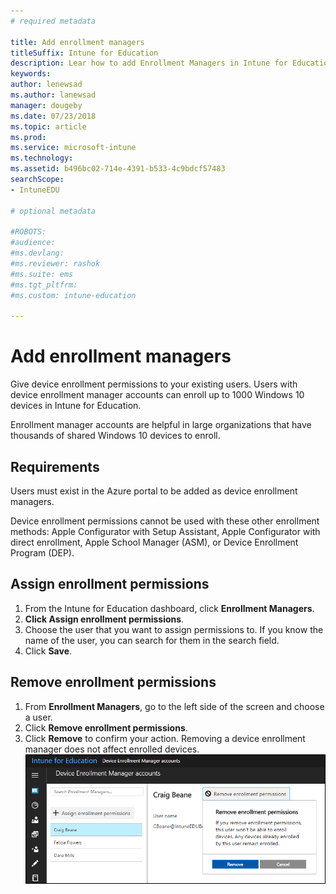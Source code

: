 ```yaml
---
# required metadata

title: Add enrollment managers
titleSuffix: Intune for Education
description: Lear how to add Enrollment Managers in Intune for Education.
keywords:
author: lenewsad
ms.author: lanewsad
manager: dougeby
ms.date: 07/23/2018
ms.topic: article
ms.prod:
ms.service: microsoft-intune
ms.technology:
ms.assetid: b496bc02-714e-4391-b533-4c9bdcf57483
searchScope:
- IntuneEDU

# optional metadata

#ROBOTS:
#audience:
#ms.devlang:
#ms.reviewer: rashok
#ms.suite: ems
#ms.tgt_pltfrm:
#ms.custom: intune-education

---
```


# Add enrollment managers  

Give device enrollment permissions to your existing users. Users with device enrollment manager accounts can enroll up to 1000 Windows 10 devices in Intune for Education.

 Enrollment manager accounts are helpful in large organizations that have thousands of shared Windows 10 devices to enroll. 

## Requirements  

Users must exist in the Azure portal to be added as device enrollment managers.

Device enrollment permissions cannot be used with these other enrollment methods: Apple Configurator with Setup Assistant, Apple Configurator with direct enrollment, Apple School Manager (ASM), or Device Enrollment Program (DEP).  

## Assign enrollment permissions  

1. From the Intune for Education dashboard, click **Enrollment Managers**.
2. **Click Assign enrollment permissions**.
3. Choose the user that you want to assign permissions to. If you know the name of the user, you can search for them in the search field.
4. Click **Save**.

## Remove enrollment permissions  
1. From **Enrollment Managers**, go to the left side of the screen and choose a user. 
2. Click **Remove enrollment permissions**.
3. Click **Remove** to confirm your action. Removing a device enrollment manager does not affect enrolled devices.
  ![Remove enrollment permissions button selected while viewing an individual Enrollment Manager's page](./media/enroll-mgrs-003-remove-enrollment-permissions.png)
